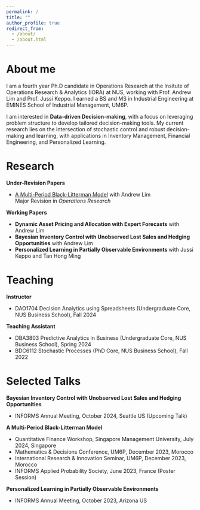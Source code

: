```yaml
---
permalink: /
title: ""
author_profile: true
redirect_from: 
  - /about/
  - /about.html
---
```


About me
=========

I am a fourth year Ph.D candidate in Operations Research at the Insitute of Operations Research & Analytics (IORA) at NUS, working with Prof. Andrew Lim and Prof. Jussi Keppo. I earned a BS and MS in Industrial Engineering at EMINES School of Industrial Management, UM6P.

I am interested in <b>Data-driven Decision-making</b>, with a focus on leveraging problem structure to develop tailored decision-making tools. My current research lies on the intersection of stochastic control and robust decision-making and learning, with applications in Inventory Management, Financial Engineering, and Personalized Learning. 


Research
==============

**Under-Revision Papers**
- [A Multi-Period Black-Litterman Model](https://papers.ssrn.com/sol3/papers.cfm?abstract_id=4811035) with Andrew Lim <br>
Major Revision in <em>Operations Research</em>

**Working Papers**
- <b>Dynamic Asset Pricing and Allocation with Expert Forecasts</b> with Andrew Lim
- <b> Bayesian Inventory Control with Unobserved Lost Sales and Hedging Opportunities</b> with Andrew Lim
- <b> Personalized Learning in Partially Observable Environments </b> with Jussi Keppo and Tan Hong Ming 


Teaching
======

**Instructor**
- DAO1704 Decision Analytics using Spreadsheets (Undergraduate Core, NUS Business School),  Fall 2024

**Teaching Assistant**
- DBA3803 Predictive Analytics in Business  (Undergraduate Core, NUS Business School),  Spring 2024
- BDC6112 Stochastic Processes (PhD Core, NUS Business School), Fall 2022


Selected Talks
=====
<b>Bayesian Inventory Control with Unobserved Lost Sales and Hedging Opportunities</b>
- INFORMS Annual Meeting, October 2024, Seattle US (Upcoming Talk)

 <b>A Multi-Period Black-Litterman Model</b> 
  - Quantitative Finance Workshop, Singapore Management University, July 2024, Singapore
  - Mathematics & Decisions Conference, UM6P, December 2023, Morocco
  - International Research & Innovation Seminar, UM6P, December 2023, Morocco
  - INFORMS Applied Probability Society, June 2023, France (Poster Session)

  <b>Personalized Learning in Partially Observable Environments</b>
  - INFORMS Annual Meeting, October 2023, Arizona US
